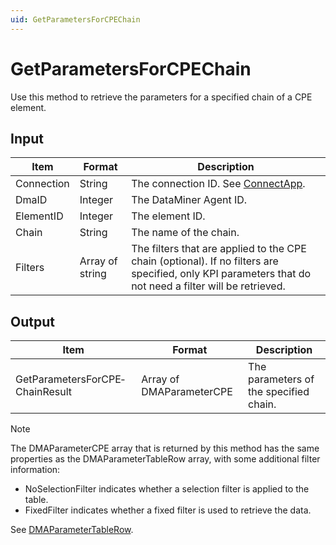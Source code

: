 ```yaml
---
uid: GetParametersForCPEChain
---
```


# GetParametersForCPEChain

Use this method to retrieve the parameters for a specified chain of a CPE element.

## Input

| Item | Format | Description |
|--|--|--|
| Connection | String | The connection ID. See [ConnectApp](xref:ConnectApp). |
| DmaID | Integer | The DataMiner Agent ID. |
| ElementID | Integer | The element ID. |
| Chain | String | The name of the chain. |
| Filters | Array of string | The filters that are applied to the CPE chain (optional). If no filters are specified, only KPI parameters that do not need a filter will be retrieved. |

## Output

| Item                            | Format                   | Description                            |
|---------------------------------|--------------------------|----------------------------------------|
| GetParametersForCPE­ChainResult | Array of DMAParameterCPE | The parameters of the specified chain. |

> [!NOTE]
> The DMAParameterCPE array that is returned by this method has the same properties as the DMAParameterTableRow array, with some additional filter information:
> -  NoSelectionFilter indicates whether a selection filter is applied to the table.
> -  FixedFilter indicates whether a fixed filter is used to retrieve the data.
>
> See [DMAParameterTableRow](xref:DMAParameterTableRow).
